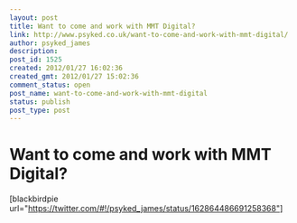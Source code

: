 ```yaml
---
layout: post
title: Want to come and work with MMT Digital?
link: http://www.psyked.co.uk/want-to-come-and-work-with-mmt-digital/
author: psyked_james
description: 
post_id: 1525
created: 2012/01/27 16:02:36
created_gmt: 2012/01/27 15:02:36
comment_status: open
post_name: want-to-come-and-work-with-mmt-digital
status: publish
post_type: post
---
```


# Want to come and work with MMT Digital?

[blackbirdpie url="https://twitter.com/#!/psyked_james/status/162864486691258368"]